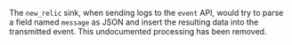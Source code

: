 The `new_relic` sink, when sending logs to the `event` API, would try to parse a
field named `message` as JSON and insert the resulting data into the transmitted
event. This undocumented processing has been removed.
